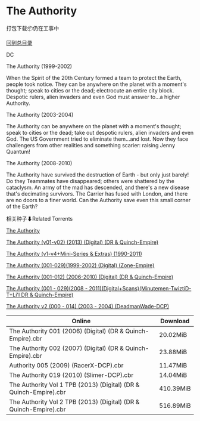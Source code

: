 # The Authority

打包下载📦仍在工事中

[回到总目录](/Catalogs.md)

DC

The Authority (1999-2002)

When the Spirit of the 20th Century formed a team to protect the Earth, people took notice. They can be anywhere on the planet with a moment's thought; speak to cities or the dead; electrocute an entire city block. Despotic rulers, alien invaders and even God must answer to...a higher Authority.





The Authority (2003-2004)

The Authority can be anywhere on the planet with a moment's thought; speak to cities or the dead; take out despotic rulers, alien invaders and even God. The US Government tried to eliminate them...and lost. Now they face challengers from other realities and something scarier: raising Jenny Quantum!



The Authority (2008-2010)

The Authority have survived the destruction of Earth - but only just barely! Do they Teammates have disappeared; others were shattered by the cataclysm. An army of the mad has descended, and there's a new disease that's decimating survivors. The Carrier has fused with London, and there are no doors to a finer world. Can the Authority save even this small corner of the Earth?







相关种子⬇Related Torrents

[The Authority](https://github.com/alicewish/markdown/blob/master/torrent/The-Authority.md)

[The Authority (v01-v02) (2013) (Digital) (DR & Quinch-Empire)](https://github.com/alicewish/markdown/blob/master/torrent/The-Authority--v01-v02---2013---Digital---DR---Quinch-Empire.md)

[The Authority (v1-v4+Mini-Series & Extras) (1990-2011)](https://github.com/alicewish/markdown/blob/master/torrent/The-Authority--v1-v4-Mini-Series---Extras---1990-2011.md)

[The Authority (001-029)(1999-2002) (Digital) (Zone-Empire)](https://github.com/alicewish/markdown/blob/master/torrent/The-Authority--001-029--1999-2002---Digital---Zone-Empire.md)

[The Authority (001-012) (2006-2010) (Digital) (DR & Quinch-Empire)](https://github.com/alicewish/markdown/blob/master/torrent/The-Authority--001-012---2006-2010---Digital---DR---Quinch-Empire.md)

[The Authority (001 - 029)(2008 - 2011)(Digital+Scans)(Minutemen-TwiztiD-T+Li'l DR & Quinch-Empire)](https://github.com/alicewish/markdown/blob/master/torrent/The-Authority--001---029--2008---2011--Digital-Scans--Minutemen-TwiztiD-T-Lil-DR---Quinch-Empire.md)

[The Authority v2 (000 - 014) (2003 - 2004) (DeadmanWade-DCP)](https://github.com/alicewish/markdown/blob/master/torrent/The-Authority-v2--000---014---2003---2004---DeadmanWade-DCP.md)

Online | Download
--- | ---
The Authority 001 (2006) (Digital) (DR & Quinch-Empire).cbr | 20.02MiB
The Authority 002 (2007) (Digital) (DR & Quinch-Empire).cbr | 23.88MiB
Authority 005 (2009) (RacerX-DCP).cbr | 11.47MiB
The Authority 019 (2010) (Slimer-DCP).cbr | 14.04MiB
The Authority Vol 1 TPB (2013) (Digital) (DR & Quinch-Empire).cbr | 410.39MiB
The Authority Vol 2 TPB (2013) (Digital) (DR & Quinch-Empire).cbr | 516.89MiB
